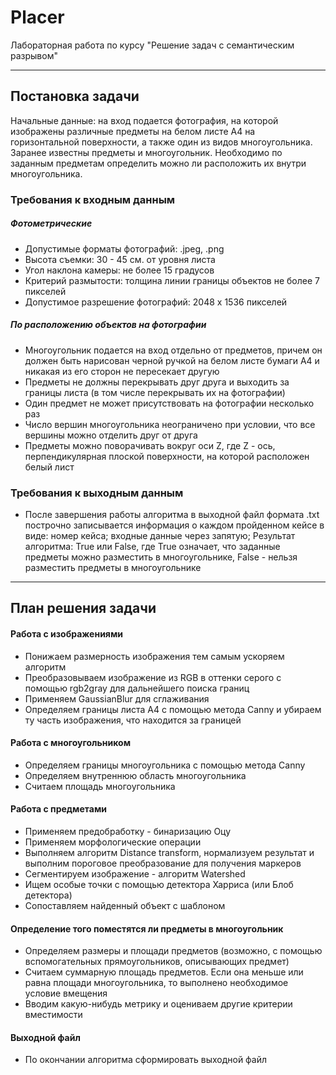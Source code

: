 # Placer
Лабораторная работа по курсу "Решение задач с семантическим разрывом"<p>
***
## Постановка задачи
Начальные данные: на вход подается фотография, на которой изображены различные предметы на белом листе А4 на горизонтальной поверхности, а также один из видов многоугольника. Заранее известны предметы и многоугольник. Необходимо по заданным предметам определить можно ли расположить их внутри многоугольника.  
### Требования к входным данным
##### Фотометрические
- Допустимые форматы фотографий: .jpeg, .png 
- Высота съемки: 30 - 45 см. от уровня листа
- Угол наклона камеры: не более 15 градусов
- Критерий размытости: толщина линии границы объектов не более 7 пикселей
- Допустимое разрешение фотографий: 2048 х 1536 пикселей

##### По расположению объектов на фотографии
- Многоугольник подается на вход отдельно от предметов, причем он должен быть нарисован черной ручкой на белом листе бумаги А4 и никакая из его сторон не пересекает другую
- Предметы не должны перекрывать друг друга и выходить за границы листа (в том числе перекрывать их на фотографии) 
- Один предмет не может присутствовать на фотографии несколько раз
- Число вершин многоугольника неограничено при условии, что все вершины можно отделить друг от друга
- Предметы можно поворачивать вокруг оси Z, где Z - ось, перпендикулярная плоской поверхности, на которой расположен белый лист

### Требования к выходным данным
- После завершения работы алгоритма в выходной файл формата .txt построчно записывается информация о каждом пройденном кейсе в виде:
номер кейса; входные данные через запятую; Результат алгоритма: True или False, где True означает, что заданные предметы можно разместить в многоугольнике, False - нельзя разместить предметы в многоугольнике
***
## План решения задачи

#### Работа с изображениями
- Понижаем размерность изображения тем самым ускоряем алгоритм
- Преобразовываем изображение из RGB в оттенки серого с помощью rgb2gray для дальнейшего поиска границ
- Применяем GaussianBlur для сглаживания
- Определяем границы листа А4 с помощью метода Canny и убираем ту часть изображения, что находится за границей
#### Работа с многоугольником 
- Определяем границы многоугольника с помощью метода Canny
- Определяем внутреннюю область многоугольника
- Считаем площадь многоугольника 
#### Работа с предметами
- Применяем предобработку - бинаризацию Оцу
- Применяем морфологические операции
- Выполняем алгоритм Distance transform, нормализуем результат и выполним пороговое преобразование для получения маркеров
- Сегментируем изображение - алгоритм Watershed
- Ищем особые точки с помощью детектора Харриса (или Блоб детектора)
- Сопоставляем найденный объект с шаблоном
#### Определение того поместятся ли предметы в многоугольник
- Определяем размеры и площади предметов (возможно, с помощью вспомогательных прямоугольников, описывающих предмет)
- Считаем суммарную площадь предметов. Если она меньше или равна площади многоугольника, то выполнено необходимое условие вмещения
- Вводим какую-нибудь метрику и оцениваем другие критерии вместимости
#### Выходной файл
- По окончании алгоритма сформировать выходной файл
